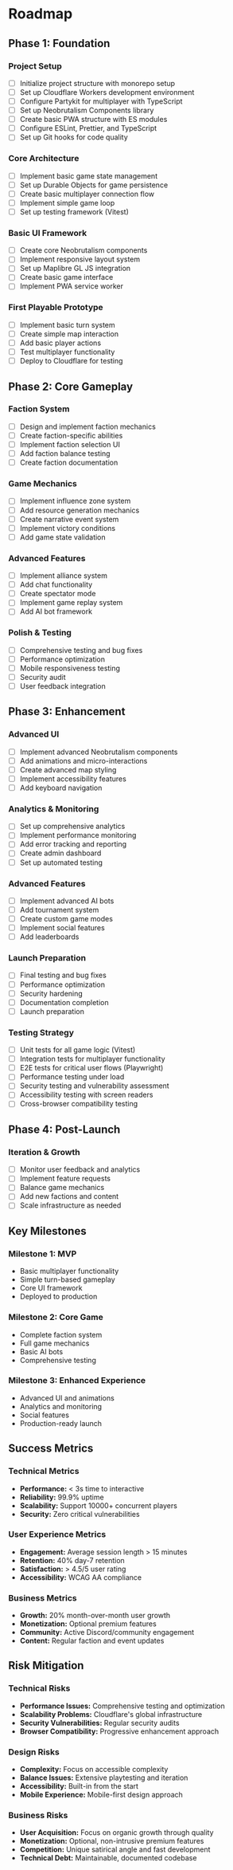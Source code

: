 # **Roadmap**

## **Phase 1: Foundation**

### **Project Setup**
- [ ] Initialize project structure with monorepo setup
- [ ] Set up Cloudflare Workers development environment
- [ ] Configure Partykit for multiplayer with TypeScript
- [ ] Set up Neobrutalism Components library
- [ ] Create basic PWA structure with ES modules
- [ ] Configure ESLint, Prettier, and TypeScript
- [ ] Set up Git hooks for code quality

### **Core Architecture**
- [ ] Implement basic game state management
- [ ] Set up Durable Objects for game persistence
- [ ] Create basic multiplayer connection flow
- [ ] Implement simple game loop
- [ ] Set up testing framework (Vitest)

### **Basic UI Framework**
- [ ] Create core Neobrutalism components
- [ ] Implement responsive layout system
- [ ] Set up Maplibre GL JS integration
- [ ] Create basic game interface
- [ ] Implement PWA service worker

### **First Playable Prototype**
- [ ] Implement basic turn system
- [ ] Create simple map interaction
- [ ] Add basic player actions
- [ ] Test multiplayer functionality
- [ ] Deploy to Cloudflare for testing

## **Phase 2: Core Gameplay**

### **Faction System**
- [ ] Design and implement faction mechanics
- [ ] Create faction-specific abilities
- [ ] Implement faction selection UI
- [ ] Add faction balance testing
- [ ] Create faction documentation

### **Game Mechanics**
- [ ] Implement influence zone system
- [ ] Add resource generation mechanics
- [ ] Create narrative event system
- [ ] Implement victory conditions
- [ ] Add game state validation

### **Advanced Features**
- [ ] Implement alliance system
- [ ] Add chat functionality
- [ ] Create spectator mode
- [ ] Implement game replay system
- [ ] Add AI bot framework

### **Polish & Testing**
- [ ] Comprehensive testing and bug fixes
- [ ] Performance optimization
- [ ] Mobile responsiveness testing
- [ ] Security audit
- [ ] User feedback integration

## **Phase 3: Enhancement**

### **Advanced UI**
- [ ] Implement advanced Neobrutalism components
- [ ] Add animations and micro-interactions
- [ ] Create advanced map styling
- [ ] Implement accessibility features
- [ ] Add keyboard navigation

### **Analytics & Monitoring**
- [ ] Set up comprehensive analytics
- [ ] Implement performance monitoring
- [ ] Add error tracking and reporting
- [ ] Create admin dashboard
- [ ] Set up automated testing

### **Advanced Features**
- [ ] Implement advanced AI bots
- [ ] Add tournament system
- [ ] Create custom game modes
- [ ] Implement social features
- [ ] Add leaderboards

### **Launch Preparation**
- [ ] Final testing and bug fixes
- [ ] Performance optimization
- [ ] Security hardening
- [ ] Documentation completion
- [ ] Launch preparation

### **Testing Strategy**
- [ ] Unit tests for all game logic (Vitest)
- [ ] Integration tests for multiplayer functionality
- [ ] E2E tests for critical user flows (Playwright)
- [ ] Performance testing under load
- [ ] Security testing and vulnerability assessment
- [ ] Accessibility testing with screen readers
- [ ] Cross-browser compatibility testing

## **Phase 4: Post-Launch**

### **Iteration & Growth**
- [ ] Monitor user feedback and analytics
- [ ] Implement feature requests
- [ ] Balance game mechanics
- [ ] Add new factions and content
- [ ] Scale infrastructure as needed

## **Key Milestones**

### **Milestone 1: MVP**
- Basic multiplayer functionality
- Simple turn-based gameplay
- Core UI framework
- Deployed to production

### **Milestone 2: Core Game**
- Complete faction system
- Full game mechanics
- Basic AI bots
- Comprehensive testing

### **Milestone 3: Enhanced Experience**
- Advanced UI and animations
- Analytics and monitoring
- Social features
- Production-ready launch

## **Success Metrics**

### **Technical Metrics**
- **Performance:** < 3s time to interactive
- **Reliability:** 99.9% uptime
- **Scalability:** Support 10000+ concurrent players
- **Security:** Zero critical vulnerabilities

### **User Experience Metrics**
- **Engagement:** Average session length > 15 minutes
- **Retention:** 40% day-7 retention
- **Satisfaction:** > 4.5/5 user rating
- **Accessibility:** WCAG AA compliance

### **Business Metrics**
- **Growth:** 20% month-over-month user growth
- **Monetization:** Optional premium features
- **Community:** Active Discord/community engagement
- **Content:** Regular faction and event updates

## **Risk Mitigation**

### **Technical Risks**
- **Performance Issues:** Comprehensive testing and optimization
- **Scalability Problems:** Cloudflare's global infrastructure
- **Security Vulnerabilities:** Regular security audits
- **Browser Compatibility:** Progressive enhancement approach

### **Design Risks**
- **Complexity:** Focus on accessible complexity
- **Balance Issues:** Extensive playtesting and iteration
- **Accessibility:** Built-in from the start
- **Mobile Experience:** Mobile-first design approach

### **Business Risks**
- **User Acquisition:** Focus on organic growth through quality
- **Monetization:** Optional, non-intrusive premium features
- **Competition:** Unique satirical angle and fast development
- **Technical Debt:** Maintainable, documented codebase 